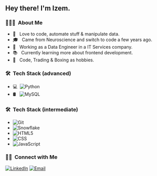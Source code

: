 
<h2> Hey there! I'm Izem.</h2>

<h3> 👨🏻‍💻 &nbsp;About Me </h3>

- 🤔 &nbsp; Love to code, automate stuff & manipulate data.
- 🎓 &nbsp; Came from Neuroscience and switch to code a few years ago.
- 💼 &nbsp; Working as a Data Engineer in a IT Services company.
- 📚 &nbsp; Currently learning more about frontend development.
- 🌱 &nbsp; Code, Trading & Boxing as hobbies.

<h3> 🛠 &nbsp;Tech Stack (advanced)</h3>

- 💻 &nbsp;![Python](https://img.shields.io/badge/-Python-333333?style=flat&logo=python)
- 🛢 &nbsp;
  ![MySQL](https://img.shields.io/badge/-MySQL-333333?style=flat&logo=mysql)
 
<h3> 🛠 &nbsp;Tech Stack (intermediate)</h3>

-  ![Git](https://img.shields.io/badge/-Git-333333?style=flat&logo=git)
-  ![Snowflake](https://img.shields.io/badge/-Snowflake-333333?style=flat&logo=snowflake)
-  ![HTML5](https://img.shields.io/badge/-HTML5-333333?style=flat&logo=HTML5)
-  ![CSS](https://img.shields.io/badge/-CSS-333333?style=flat&logo=CSS3&logoColor=1572B6)
-  ![JavaScript](https://img.shields.io/badge/-JavaScript-333333?style=flat&logo=javascript)


<h3> 🤝🏻 &nbsp;Connect with Me </h3>

<p align="center">

<a href="https://www.linkedin.com/in/izem-mangione/"><img alt="LinkedIn" src="https://img.shields.io/badge/LinkedIn-Izem%20Mangione-blue?style=flat-square&logo=linkedin"></a>
<a href="mailto:izem.mangione@gmail.com"><img alt="Email" src="https://img.shields.io/badge/Email-izem.mangione@gmail.com-blue?style=flat-square&logo=gmail"></a>

</p>
